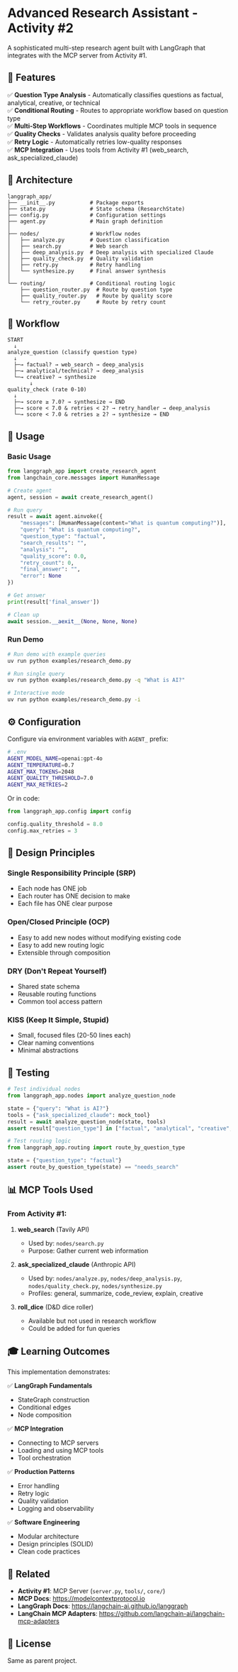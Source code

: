 # Advanced Research Assistant - Activity #2

A sophisticated multi-step research agent built with LangGraph that integrates with the MCP server from Activity #1.

## 🎯 Features

✅ **Question Type Analysis** - Automatically classifies questions as factual, analytical, creative, or technical  
✅ **Conditional Routing** - Routes to appropriate workflow based on question type  
✅ **Multi-Step Workflows** - Coordinates multiple MCP tools in sequence  
✅ **Quality Checks** - Validates analysis quality before proceeding  
✅ **Retry Logic** - Automatically retries low-quality responses  
✅ **MCP Integration** - Uses tools from Activity #1 (web_search, ask_specialized_claude)  

## 📁 Architecture

```
langgraph_app/
├── __init__.py           # Package exports
├── state.py              # State schema (ResearchState)
├── config.py             # Configuration settings
├── agent.py              # Main graph definition
│
├── nodes/                # Workflow nodes
│   ├── analyze.py        # Question classification
│   ├── search.py         # Web search
│   ├── deep_analysis.py  # Deep analysis with specialized Claude
│   ├── quality_check.py  # Quality validation
│   ├── retry.py          # Retry handling
│   └── synthesize.py     # Final answer synthesis
│
└── routing/              # Conditional routing logic
    ├── question_router.py  # Route by question type
    ├── quality_router.py   # Route by quality score
    └── retry_router.py     # Route by retry count
```

## 🔄 Workflow

```
START
  ↓
analyze_question (classify question type)
  ↓
  ├─→ factual? → web_search → deep_analysis
  ├─→ analytical/technical? → deep_analysis
  └─→ creative? → synthesize
       ↓
quality_check (rate 0-10)
  ↓
  ├─→ score ≥ 7.0? → synthesize → END
  ├─→ score < 7.0 & retries < 2? → retry_handler → deep_analysis
  └─→ score < 7.0 & retries ≥ 2? → synthesize → END
```

## 🚀 Usage

### Basic Usage

```python
from langgraph_app import create_research_agent
from langchain_core.messages import HumanMessage

# Create agent
agent, session = await create_research_agent()

# Run query
result = await agent.ainvoke({
    "messages": [HumanMessage(content="What is quantum computing?")],
    "query": "What is quantum computing?",
    "question_type": "factual",
    "search_results": "",
    "analysis": "",
    "quality_score": 0.0,
    "retry_count": 0,
    "final_answer": "",
    "error": None
})

# Get answer
print(result['final_answer'])

# Clean up
await session.__aexit__(None, None, None)
```

### Run Demo

```bash
# Run demo with example queries
uv run python examples/research_demo.py

# Run single query
uv run python examples/research_demo.py -q "What is AI?"

# Interactive mode
uv run python examples/research_demo.py -i
```

## ⚙️ Configuration

Configure via environment variables with `AGENT_` prefix:

```bash
# .env
AGENT_MODEL_NAME=openai:gpt-4o
AGENT_TEMPERATURE=0.7
AGENT_MAX_TOKENS=2048
AGENT_QUALITY_THRESHOLD=7.0
AGENT_MAX_RETRIES=2
```

Or in code:

```python
from langgraph_app.config import config

config.quality_threshold = 8.0
config.max_retries = 3
```

## 🔧 Design Principles

### Single Responsibility Principle (SRP)
- Each node has ONE job
- Each router has ONE decision to make
- Each file has ONE clear purpose

### Open/Closed Principle (OCP)
- Easy to add new nodes without modifying existing code
- Easy to add new routing logic
- Extensible through composition

### DRY (Don't Repeat Yourself)
- Shared state schema
- Reusable routing functions
- Common tool access pattern

### KISS (Keep It Simple, Stupid)
- Small, focused files (20-50 lines each)
- Clear naming conventions
- Minimal abstractions

## 🧪 Testing

```python
# Test individual nodes
from langgraph_app.nodes import analyze_question_node

state = {"query": "What is AI?"}
tools = {"ask_specialized_claude": mock_tool}
result = await analyze_question_node(state, tools)
assert result["question_type"] in ["factual", "analytical", "creative", "technical"]

# Test routing logic
from langgraph_app.routing import route_by_question_type

state = {"question_type": "factual"}
assert route_by_question_type(state) == "needs_search"
```

## 📊 MCP Tools Used

### From Activity #1:

1. **web_search** (Tavily API)
   - Used by: `nodes/search.py`
   - Purpose: Gather current web information

2. **ask_specialized_claude** (Anthropic API)
   - Used by: `nodes/analyze.py`, `nodes/deep_analysis.py`, `nodes/quality_check.py`, `nodes/synthesize.py`
   - Profiles: general, summarize, code_review, explain, creative

3. **roll_dice** (D&D dice roller)
   - Available but not used in research workflow
   - Could be added for fun queries

## 🎓 Learning Outcomes

This implementation demonstrates:

✅ **LangGraph Fundamentals**
- StateGraph construction
- Conditional edges
- Node composition

✅ **MCP Integration**
- Connecting to MCP servers
- Loading and using MCP tools
- Tool orchestration

✅ **Production Patterns**
- Error handling
- Retry logic
- Quality validation
- Logging and observability

✅ **Software Engineering**
- Modular architecture
- Design principles (SOLID)
- Clean code practices

## 🔗 Related

- **Activity #1**: MCP Server (`server.py`, `tools/`, `core/`)
- **MCP Docs**: https://modelcontextprotocol.io
- **LangGraph Docs**: https://langchain-ai.github.io/langgraph
- **LangChain MCP Adapters**: https://github.com/langchain-ai/langchain-mcp-adapters

## 📝 License

Same as parent project.
